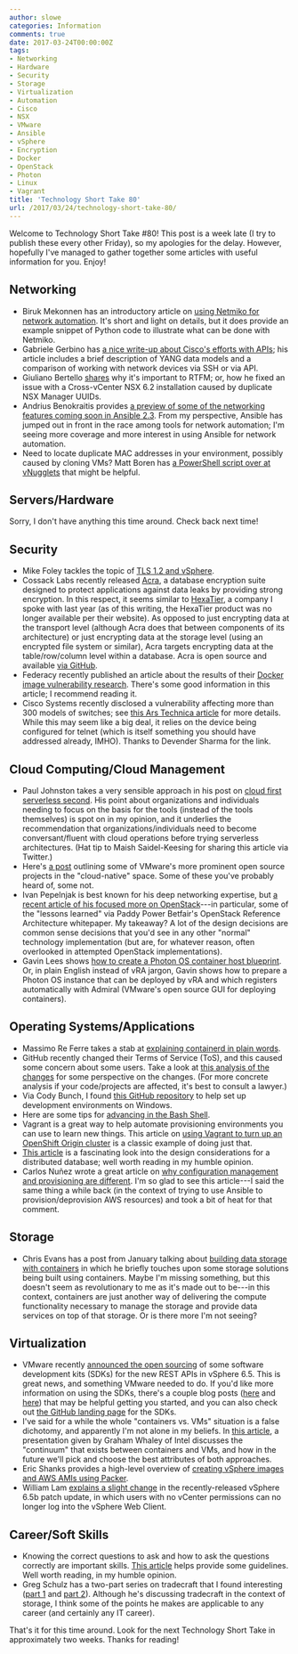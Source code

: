 ```yaml
---
author: slowe
categories: Information
comments: true
date: 2017-03-24T00:00:00Z
tags:
- Networking
- Hardware
- Security
- Storage
- Virtualization
- Automation
- Cisco
- NSX
- VMware
- Ansible
- vSphere
- Encryption
- Docker
- OpenStack
- Photon
- Linux
- Vagrant
title: 'Technology Short Take 80'
url: /2017/03/24/technology-short-take-80/
---
```


Welcome to Technology Short Take #80! This post is a week late (I try to publish these every other Friday), so my apologies for the delay. However, hopefully I've managed to gather together some articles with useful information for you. Enjoy!

## Networking

* Biruk Mekonnen has an introductory article on [using Netmiko for network automation][link-1]. It's short and light on details, but it does provide an example snippet of Python code to illustrate what can be done with Netmiko.
* Gabriele Gerbino has [a nice write-up about Cisco's efforts with APIs][link-4]; his article includes a brief description of YANG data models and a comparison of working with network devices via SSH or via API.
* Giuliano Bertello [shares][link-25] why it's important to RTFM; or, how he fixed an issue with a Cross-vCenter NSX 6.2 installation caused by duplicate NSX Manager UUIDs.
* Andrius Benokraitis provides [a preview of some of the networking features coming soon in Ansible 2.3][link-27]. From my perspective, Ansible has jumped out in front in the race among tools for network automation; I'm seeing more coverage and more interest in using Ansible for network automation.
* Need to locate duplicate MAC addresses in your environment, possibly caused by cloning VMs? Matt Boren has [a PowerShell script over at vNugglets][link-29] that might be helpful.

## Servers/Hardware

Sorry, I don't have anything this time around. Check back next time!

## Security

* Mike Foley tackles the topic of [TLS 1.2 and vSphere][link-14].
* Cossack Labs recently released [Acra][link-18], a database encryption suite designed to protect applications against data leaks by providing strong encryption. In this respect, it seems similar to [HexaTier][link-19], a company I spoke with last year (as of this writing, the HexaTier product was no longer available per their website). As opposed to just encrypting data at the transport level (although Acra does that between components of its architecture) or just encrypting data at the storage level (using an encrypted file system or similar), Acra targets encrypting data at the table/row/column level within a database. Acra is open source and available [via GitHub][link-20].
* Federacy recently published an article about the results of their [Docker image vulnerability research][link-22]. There's some good information in this article; I recommend reading it.
* Cisco Systems recently disclosed a vulnerability affecting more than 300 models of switches; see [this Ars Technica article][link-30] for more details. While this may seem like a big deal, it relies on the device being configured for telnet (which is itself something you should have addressed already, IMHO). Thanks to Devender Sharma for the link.

## Cloud Computing/Cloud Management

* Paul Johnston takes a very sensible approach in his post on [cloud first serverless second][link-5]. His point about organizations and individuals needing to focus on the basis for the tools (instead of the tools themselves) is spot on in my opinion, and it underlies the recommendation that organizations/individuals need to become conversant/fluent with cloud operations before trying serverless architectures. (Hat tip to Maish Saidel-Keesing for sharing this article via Twitter.)
* Here's [a post][link-7] outlining some of VMware's more prominent open source projects in the "cloud-native" space. Some of these you've probably heard of, some not.
* Ivan Pepelnjak is best known for his deep networking expertise, but [a recent article of his focused more on OpenStack][link-21]---in particular, some of the "lessons learned" via Paddy Power Betfair's OpenStack Reference Architecture whitepaper. My takeaway? A lot of the design decisions are common sense decisions that you'd see in any other "normal" technology implementation (but are, for whatever reason, often overlooked in attempted OpenStack implementations).
* Gavin Lees shows [how to create a Photon OS container host blueprint][link-24]. Or, in plain English instead of vRA jargon, Gavin shows how to prepare a Photon OS instance that can be deployed by vRA and which registers automatically with Admiral (VMware's open source GUI for deploying containers).

## Operating Systems/Applications

* Massimo Re Ferre takes a stab at [explaining containerd in plain words][link-2].
* GitHub recently changed their Terms of Service (ToS), and this caused some concern about some users. Take a look at [this analysis of the changes][link-3] for some perspective on the changes. (For more concrete analysis if your code/projects are affected, it's best to consult a lawyer.)
* Via Cody Bunch, I found [this GitHub repository][link-6] to help set up development environments on Windows.
* Here are some tips for [advancing in the Bash Shell][link-15].
* Vagrant is a great way to help automate provisioning environments you can use to learn new things. This article on [using Vagrant to turn up an OpenShift Origin cluster][link-16] is a classic example of doing just that.
* [This article][link-17] is a fascinating look into the design considerations for a distributed database; well worth reading in my humble opinion.
* Carlos Nuñez wrote a great article on [why configuration management and provisioning are different][link-23]. I'm so glad to see this article---I said the same thing a while back (in the context of trying to use Ansible to provision/deprovision AWS resources) and took a bit of heat for that comment.

## Storage

* Chris Evans has a post from January talking about [building data storage with containers][link-33] in which he briefly touches upon some storage solutions being built using containers. Maybe I'm missing something, but this doesn't seem as revolutionary to me as it's made out to be---in this context, containers are just another way of delivering the compute functionality necessary to manage the storage and provide data services on top of that storage. Or is there more I'm not seeing?

## Virtualization

* VMware recently [announced the open sourcing][link-8] of some software development kits (SDKs) for the new REST APIs in vSphere 6.5. This is great news, and something VMware needed to do. If you'd like more information on using the SDKs, there's a couple blog posts ([here][link-9] and [here][link-10]) that may be helpful getting you started, and you can also check out [the GitHub landing page][link-11] for the SDKs.
* I've said for a while the whole "containers vs. VMs" situation is a false dichotomy, and apparently I'm not alone in my beliefs. In [this article][link-12], a presentation given by Graham Whaley of Intel discusses the "continuum" that exists between containers and VMs, and how in the future we'll pick and choose the best attributes of both approaches.
* Eric Shanks provides a high-level overview of [creating vSphere images and AWS AMIs using Packer][link-13].
* William Lam [explains a slight change][link-26] in the recently-released vSphere 6.5b patch update, in which users with no vCenter permissions can no longer log into the vSphere Web Client.

## Career/Soft Skills

* Knowing the correct questions to ask and how to ask the questions correctly are important skills. [This article][link-28] helps provide some guidelines. Well worth reading, in my humble opinion.
* Greg Schulz has a two-part series on tradecraft that I found interesting ([part 1][link-31] and [part 2][link-32]). Although he's discussing tradecraft in the context of storage, I think some of the points he makes are applicable to any career (and certainly any IT career).

That's it for this time around. Look for the next Technology Short Take in approximately two weeks. Thanks for reading!

[link-1]: https://www.linkedin.com/pulse/network-automation-part-1-using-netmiko-python-library-mekonnen
[link-2]: https://blogs.vmware.com/cloudnative/docker-containerd-explained-plain-words/
[link-3]: https://www.earth.li/~noodles/blog/2017/03/github-tos-change.html
[link-4]: https://projectme10.wordpress.com/2017/03/06/cisco-wants-you-to-use-apis-and-it-shows/
[link-5]: https://medium.com/@PaulDJohnston/cloud-first-serverless-second-1c086f282326#.7bdzrzdle
[link-6]: https://github.com/accidentaldeveloper/windows-development-environment
[link-7]: https://blogs.vmware.com/cloudnative/enhance-cloud-native-deployments-open-source-projects/
[link-8]: https://blogs.vmware.com/opensource/2017/03/09/integration-vmware-vsphere-using-new-open-sourced-software-development-kits/
[link-9]: https://blogs.vmware.com/code/2017/02/02/getting-started-vsphere-automation-sdk-rest/
[link-10]: https://blogs.vmware.com/code/2017/02/15/getting-started-vsphere-automation-sdk-rest-p2/
[link-11]: https://vmware.github.io/vsphere-automation-sdk/
[link-12]: https://www.linux.com/blog/re-imagining-container-stack-optimize-space-and-speed
[link-13]: http://theithollow.com/2017/03/06/using-packer-create-vsphere-aws-images/
[link-14]: https://blogs.vmware.com/vsphere/2017/03/vsphere-tls-1-2.html
[link-15]: http://samrowe.com/wordpress/advancing-in-the-bash-shell/
[link-16]: https://zwischenzugs.wordpress.com/2017/03/04/a-complete-openshift-cluster-on-vagrant-step-by-step/
[link-17]: https://www.cockroachlabs.com/blog/living-without-atomic-clocks/
[link-18]: https://www.cossacklabs.com/acra/
[link-19]: http://www.hexatier.com/
[link-20]: https://github.com/cossacklabs/acra
[link-21]: http://blog.ipspace.net/2017/03/worth-reading-building-openstack.html
[link-22]: https://www.federacy.com/docker_image_vulnerabilities
[link-23]: https://www.thoughtworks.com/insights/blog/why-configuration-management-and-provisioning-are-different
[link-24]: http://gavoncloud.com/create-photon-os-container-host-blueprint/
[link-25]: http://blog.bertello.org/2017/01/nsx-cross-vc-6-2-control-plane-agent-to-controller-unknown-status-and-nsx-manager-uuid/
[link-26]: http://www.virtuallyghetto.com/2017/03/vsphere-6-5b-prevents-vsphere-web-client-logins-for-users-wo-vc-permissions.html
[link-27]: https://www.ansible.com/blog/networking-features-in-ansible-2-3
[link-28]: http://www.catb.org/esr/faqs/smart-questions.html
[link-29]: http://www.vnugglets.com/2011/08/dev-find-duplicate-vm-nic-mac-addresses.html
[link-30]: https://arstechnica.com/security/2017/03/a-simple-command-allows-the-cia-to-commandeer-318-models-of-cisco-switches/
[link-31]: http://storageioblog.com/data-infrastructure-server-storage-io-related-tradecraft-overview/
[link-32]: http://storageioblog.com/data-infrastructure-server-storage-io-tradecraft-trends/
[link-33]: https://blog.architecting.it/2017/01/13/building-data-storage-with-containers/
